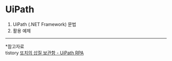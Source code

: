 # UiPath
  
1. UiPath (.NET Framework) 문법  
2. 활용 예제  
  
  
  
  
---
*참고자료  
tistory [또치의 삽질 보관함 - UiPath RPA](https://ddochea.tistory.com/34)  
  
  
